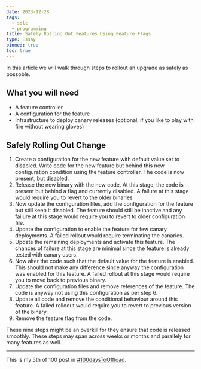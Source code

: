 ```yaml
---
date: 2023-12-28
tags:
  - sdlc
  - programming
title: Safely Rolling Out Features Using Feature Flags
type: Essay
pinned: true
toc: true
---
```


In this article we will walk through steps to rollout an upgrade as safely as
possoble.

## What you will need

* A feature controller
* A configuration for the feature
* Infrastructure to deploy canary releases (optional; if you like to play with
  fire without wearing gloves)

## Safely Rolling Out Change

1. Create a configuration for the new feature with default value set to disabled.
   Write code for the new feature but behind this new configuration condition
   using the feature controller.
   The code is now present, but disabled.
2. Release the new binary with the new code. At this stage, the code is present
   but behind a flag and currently disabled. A failure at this stage would
   require you to revert to the older binaries
3. Now update the configuration files, add the configuration for the feature
   but still keep it disabled. The feature should still be inactive and any
   failure at this stage would require you to revert to older configuration
   file.
4. Update the configuration to enable the feature for few canary deployments.
   A failed rollout would require terminating the canaries.
5. Update the remaining deployments and activate this feature. The chances of
   failure at this stage are minimal since the feature is already tested with
   canary users.
6. Now alter the code such that the default value for the feature is enabled.
   This should not make any difference since anyway the configuration was enabled
   for this feature. A failed rollout at this stage would require you to move
   back to previous binary.
7. Update the configuration files and remove references of the feature. The code
   is anyway not using this configuration as per step 6.
8. Update all code and remove the conditional behaviour around this feature. A
   failed rolloout would require you to revert to previous version of the binary.
9. Remove the feature flag from the code.

These nine steps might be an overkill for they ensure that code is released
smoothly. These steps may span across weeks or months and parallely for many
features as well.

---

This is my 5th of 100 post in [#100daysToOffload](https://100daystooffload.com/).